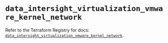 # `data_intersight_virtualization_vmware_kernel_network`

Refer to the Terraform Registry for docs: [`data_intersight_virtualization_vmware_kernel_network`](https://registry.terraform.io/providers/ciscodevnet/intersight/1.0.71/docs/data-sources/virtualization_vmware_kernel_network).
